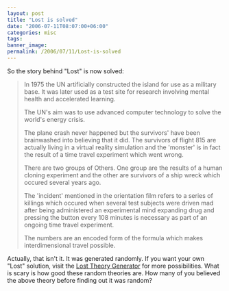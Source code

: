 ```yaml
---
layout: post
title: "Lost is solved"
date: "2006-07-11T08:07:00+06:00"
categories: misc 
tags: 
banner_image: 
permalink: /2006/07/11/Lost-is-solved
---
```


So the story behind "Lost" is now solved:

<blockquote>
In 1975 the UN artificially constructed the island for use as a military base. It was later used as a test site for research involving mental health and accelerated learning.

The UN's aim was to use advanced computer technology to solve the world's energy crisis.

The plane crash never happened but the survivors' have been brainwashed into believing that it did. The survivors of flight 815 are actually living in a virtual reality simulation and the 'monster' is in fact the result of a time travel experiment which went wrong.

There are two groups of Others. One group are the results of a human cloning experiment and the other are survivors of a ship wreck which occured several years ago.

The 'incident' mentioned in the orientation film refers to a series of killings which occured when several test subjects were driven mad after being administered an experimental mind expanding drug and pressing the button every 108 minutes is necessary as part of an ongoing time travel experiment.

The numbers are an encoded form of the formula which makes interdimensional travel possible.
</blockquote>

Actually, that isn't it. It was generated randomly. If you want your own "Lost" solution, visit the <a href="http://www.lost-theory-generator.com/">Lost Theory Generator</a> for more possibilities. What is scary is how good these random theories are. How many of you believed the above theory before finding out it was random?